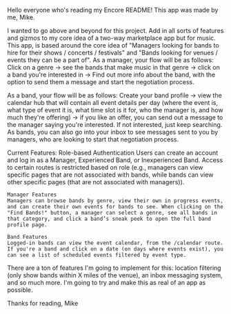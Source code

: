 Hello everyone who's reading my Encore README!
This app was made by me, Mike.

I wanted to go above and beyond for this project. Add in all sorts of features and gizmos to my core idea of a two-way marketplace app but for music. 
This app, is based around the core idea of "Managers looking for bands to hire for their shows / concerts / festivals" and 
"Bands looking for venues / events they can be a part of". As a manager, your flow will be as follows: Click on a genre -> see the bands that make music in that genre -> click on a band you're interested in 
-> Find out more info about the band, with the option to send them a message and start the negotiation process.

As a band, your flow will be as follows: Create your band profile -> view the calendar hub that will contain all event details per day (where the event is, what type of event it is, what time slot is it for,
who the manager is, and how much they're offering) -> if you like an offer, you can send out a message to the manager saying you're interested. If not interested, just keep searching. As bands, you can also go into your inbox to see messages sent to you by managers, who are looking to start that negotiation process.


Current Features: 
Role-based Authentication
    Users can create an account and log in as a Manager, Experienced Band, or Inexperienced Band. Access to certain routes is restricted based on role (e.g., managers can view specific pages that are not associated with bands, while bands can view other specific pages (that are not associated with managers)).

    Manager Features
    Managers can browse bands by genre, view their own in progress events, and can create their own events for bands to see. When clicking on the "Find Bands!" button, a manager can select a genre, see all bands in that category, and click a band’s sneak peek to open the full band profile page.

    Band Features
    Logged-in bands can view the event calendar, from the /calendar route. If you're a band and click on a date (on days where events exist), you can see a list of scheduled events filtered by event type.

There are a ton of features I'm going to implement for this: location filtering (only show bands within X miles of the venue), an inbox messaging system, and so much more. I'm going to try and make this as real of an app as possible. 

Thanks for reading,
Mike
